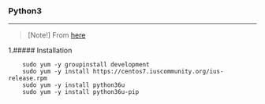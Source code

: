### Python3
-------------
>[Note!]
> From [here](https://www.digitalocean.com/community/tutorials/how-to-install-python-3-and-set-up-a-local-programming-environment-on-centos-7)

1.##### Installation

        sudo yum -y groupinstall development
        sudo yum -y install https://centos7.iuscommunity.org/ius-release.rpm
        sudo yum -y install python36u
        sudo yum -y install python36u-pip
